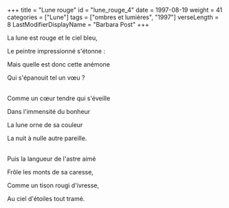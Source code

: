 +++
title = "Lune rouge"
id = "lune_rouge_4"
date = 1997-08-19
weight = 41
categories = ["Lune"]
tags = ["ombres et lumières", "1997"]
verseLength = 8
LastModifierDisplayName = "Barbara Post"
+++

La lune est rouge et le ciel bleu,

Le peintre impressionné s'étonne :

Mais quelle est donc cette anémone

Qui s'épanouit tel un vœu ?

 \
Comme un cœur tendre qui s'éveille

Dans l'immensité du bonheur

La lune orne de sa couleur

La nuit à nulle autre pareille.

 \
Puis la langueur de l'astre aimé

Frôle les monts de sa caresse,

Comme un tison rougi d'ivresse,

Au ciel d'étoiles tout tramé.

